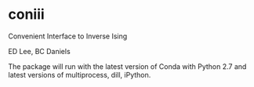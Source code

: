 # coniii
Convenient Interface to Inverse Ising

ED Lee, BC Daniels

The package will run with the latest version of Conda with Python 2.7 and latest versions of multiprocess, dill, iPython.
